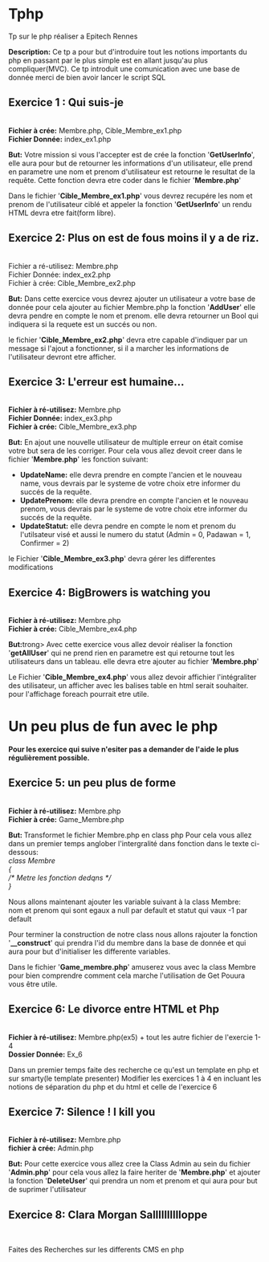 # Tphp
Tp sur le php réaliser a Epitech Rennes 

<strong>Description:</strong> Ce tp a pour but d'introduire tout les notions importants du php en passant par le plus simple est en allant jusqu'au plus compliquer(MVC). Ce tp introduit une comunication avec une base de donnée merci de bien avoir lancer le script SQL

<h2>Exercice 1 : Qui suis-je</h2><br/>
<strong>Fichier à crée:</strong> Membre.php, Cible_Membre_ex1.php<br/>
<strong>Fichier Donnée:</strong> index_ex1.php

<strong>But:</strong> Votre mission si vous l'accepter est de crée la fonction '<strong>GetUserInfo</strong>', elle aura pour but de retourner les informations d'un utilisateur, elle prend en parametre une nom et prenom d'utilisateur est retourne le resultat de la requête. Cette fonction devra etre coder dans le fichier '<strong>Membre.php</strong>'

Dans le fichier '<strong>Cible_Membre_ex1.php</strong>' vous devrez recupére les nom et prenom de l'utilisateur ciblé et appeler la fonction '<strong>GetUserInfo</strong>' un rendu HTML devra etre fait(form libre).

<h2>Exercice 2: Plus on est de fous moins il y a de riz.</h2><br/>
</strong>Fichier a ré-utilisez:</stron> Membre.php<br/>
</strong>Fichier Donnée:</stron> index_ex2.php<br/>
</strong>Fichier à crée:</stron> Cible_Membre_ex2.php<br/>

<strong>But:</strong> Dans cette exercice vous devrez ajouter un utilisateur a votre base de donnée pour cela ajouter au fichier Membre.php la fonction '<strong>AddUser</strong>' elle devra pendre en compte le nom et prenom. elle devra retourner un Bool qui indiquera si la requete est un succés ou non. 

le fichier '<strong>Cible_Membre_ex2.php</strong>' devra etre capable d'indiquer par un message si l'ajout a fonctionner, si il a marcher les informations de l'utilisateur devront etre afficher.

<h2>Exercice 3: L'erreur est humaine...</h2><br/>
<strong>Fichier à ré-utilisez:</strong> Membre.php<br/>
<strong>Fichier Donnée:</strong> index_ex3.php<br/>
<strong>Fichier à crée:</strong> Cible_Membre_ex3.php<br/>

<strong>But:</strong> En ajout une nouvelle utilisateur de multiple erreur on était comise votre but sera de les corriger. Pour cela vous allez devoit creer dans le fichier '<strong>Membre.php</strong>' les fonction suivant:
  - <strong>UpdateName:</strong> elle devra prendre en compte l'ancien et le nouveau name, vous devrais par le systeme de votre choix etre informer du succés de la requête.
  - <strong>UpdatePrenom:</strong> elle devra prendre en compte l'ancien et le nouveau prenom, vous devrais par le systeme de votre choix etre informer du succés de la requête.
  - <strong>UpdateStatut:</strong> elle devra pendre en compte le nom et prenom du l'utilsateur visé et aussi le numero du statut (Admin = 0, Padawan = 1, Confirmer = 2)

le Fichier '<strong>Cible_Membre_ex3.php</strong>' devra gérer les differentes modifications

<h2>Exercice 4: BigBrowers is watching you</h2><br/>
<strong>Fichier à ré-utilisez:</strong> Membre.php<br/>
<strong>Fichier à crée:</strong> Cible_Membre_ex4.php<br/>

<strong>But:</strong>trong> Avec cette exercice vous allez devoir réaliser la fonction '<strong>getAllUser</strong>' qui ne prend rien en parametre est qui retourne tout les utilisateurs dans un tableau. elle devra etre ajouter au fichier '<strong>Membre.php</strong>'

Le Fichier '<strong>Cible_Membre_ex4.php</strong>' vous allez devoir affichier l'intégraliter des utilisateur, un afficher avec les balises table en html serait souhaiter. pour l'affichage foreach pourrait etre utile.

<h1>Un peu plus de fun avec le php</h1>

<h4>Pour les exercice qui suive n'esiter pas a demander de l'aide le plus régulièrement possible.</h4>


<h2>Exercice 5: un peu plus de forme</h2><br/>
<strong>Fichier à ré-utilisez:</strong> Membre.php<br/>
<strong>Fichier à crée:</strong> Game_Membre.php<br/>

<strong>But: </strong> Transformet le fichier Membre.php en class php
Pour cela vous allez dans un premier temps anglober l'intergralité dans fonction dans le texte ci-dessous:<br/>
<em>class Membre<br/>
{<br/>
/* Metre les fonction dedqns */<br/>
}<br/></em>

Nous allons maintenant ajouter les variable suivant à la class Membre: <br/>nom et prenom qui sont egaux a null par default et statut qui vaux -1 par default

Pour terminer la construction de notre class nous allons rajouter la fonction '<strong>__construct</strong>' qui prendra l'id du membre dans la base de donnée et qui aura pour but d'initialiser les differente variables.

Dans le fichier '<strong>Game_membre.php</strong>' amuserez vous avec la class Membre pour bien comprendre comment cela marche l'utilisation de Get Pouura vous être utile.

<h2>Exercice 6: Le divorce entre HTML et Php</h2><br/>
<strong>Fichier à ré-utilisez:</strong> Membre.php(ex5) + tout les autre fichier de l'exercie 1-4<br/>
<strong>Dossier Donnée:</strong> Ex_6<br/>

Dans un premier temps faite des recherche ce qu'est un template en php et sur smarty(le template presenter)
Modifier les exercices 1 à 4 en incluant les notions de séparation du php et du html et celle de l'exercice 6

<h2>Exercice 7: Silence ! I kill you</h2><br/>
<strong>Fichier à ré-utilisez:</strong> Membre.php</br>
<strong>fichier à crée:</strong> Admin.php</br>

<strong>But:</strong> Pour cette exercice vous allez cree la Class Admin au sein du fichier '<strong>Admin.php</strong>' pour cela vous allez la faire heriter de '<strong>Membre.php</strong>' et ajouter la fonction '<strong>DeleteUser</strong>' qui prendra un nom et prenom et qui aura pour but de suprimer l'utilisateur

<h2>Exercice 8: Clara Morgan Salllllllllloppe</h2><br/>

Faites des Recherches sur les differents CMS en php
